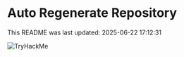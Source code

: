 # Auto Regenerate Repository

This README was last updated: 2025-06-22 17:12:31

 ![TryHackMe](https://tryhackme.com/badge/533634)